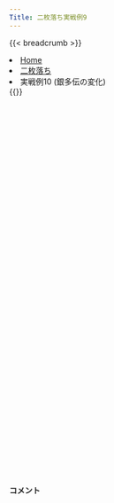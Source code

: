 ```yaml
---
Title: 二枚落ち実戦例9
---
```

{{< breadcrumb >}}
  <li class="breadcrumb-item"><a href="/shogi-beginners/">Home</a></li>
  <li class="breadcrumb-item"><a href="/shogi-beginners/2mai/">二枚落ち</a></li>
  <li class="breadcrumb-item active" aria-current="page">実戦例10 (銀多伝の変化)</li>
{{</ breadcrumb >}}
<div class="row pt-3">
  <div class="col-lg-1"></div>
  <div class="col-sm" tabindex="-1">
    <script id="example-kif" type="text/plain">
手合割：二枚落ち
下手：下手
上手：上手
手数----指手---------消費時間--
*<ruby>銀多伝<rt>ぎんたでん</rt></ruby><ruby>定跡<rt>じょうせき</rt></ruby>の<ruby>勝<rt>か</rt></ruby>ち<ruby>方<rt>かた</rt></ruby>をおぼえましょう。
*<div class="text-center"><img class="img-fluid pt-3 w-50" src="/shogi-beginners/img/cat31.webp"></div>
   1 ６二銀(71)
   2 ７六歩(77)
   3 ５四歩(53)
   4 ４六歩(47)
   5 ５三銀(62)
   6 ４五歩(46)
   7 ３二金(41)
   8 ４八銀(39)
   9 ５二玉(51)
  10 ４七銀(48)
  11 ６四歩(63)
  12 ３六歩(37)
  13 ６三玉(52)
  14 ３五歩(36)
  15 ２二銀(31)
  16 ５六歩(57)
  17 ７四歩(73)
  18 ６八銀(79)
  19 ６二金(61)
  20 ５七銀(68)
  21 ７三金(62)
  22 ４六銀(57)
  23 ８四金(73)
  24 ５八飛(28)
  25 ７三桂(81)
  26 ４八玉(59)
  27 ８五金(84)
  28 ３八玉(48)
  29 ７六金(85)
*<ruby>７六<rt>ななろく</rt></ruby><ruby>歩<rt>ふ</rt></ruby>はタダで<ruby>取<rt>と</rt></ruby>らせて<ruby>駒<rt>こま</rt></ruby><ruby>組<rt>ぐ</rt></ruby>みを<ruby>急<rt>いそ</rt><ruby>ぐのが<ruby>一般的<rt>いっぱんてき</rt></ruby>な<ruby>指<rt>さ</rt></ruby>し<ruby>方<rt>かた</rt></ruby>です。
  30 ７八金(69)
  31 ８四歩(83)
  32 ４八金(49)
  33 ９四歩(93)
  34 ５五歩(56)
  35 同　歩(54)
  36 同　飛(58)
  37 ５四歩打
  38 ５六飛(55)
  39 ７五金(76)
  40 ５九飛(56)
  41 ７六金(75)
*<ruby>上手<rt>うわて</rt></ruby>が<ruby>手<rt>て</rt></ruby>を<ruby>変<rt>か</rt></ruby>えてきた<ruby>場合<rt>ばあい</rt></ruby>の<ruby>指<rt>さ</rt></ruby>し<ruby>方<rt>かた</rt></ruby>を<ruby>考<rt>かんが</rt></ruby>えてみましょう。
  42 ６六歩(67)
*☗<ruby>５六<rt>ごーろく</rt></ruby><ruby>飛<rt>ひ</rt></ruby>では<ruby>千日手<rt>せんにちて</rt></ruby>になる<ruby>可能性<rt>かのうせい</rt></ruby>があります。☗<ruby>６六<rt>ろくろく</rt></ruby><ruby>歩<rt>ふ</rt></ruby>がおすすめです。
  43 ４二金(32)
  44 ６五歩(66)
*この<ruby>手<rt>て</rt></ruby>は<ruby>浮<rt>う</rt></ruby>かびにくいかも<ruby>知<rt>し</rt></ruby>れませんが、☖<ruby>同歩<rt>どうふ</rt></ruby>とさせることで<ruby>攻<rt>せ</rt></ruby>め<ruby>筋<rt>すじ</rt></ruby>が<ruby>生<rt>しょう</rt></ruby>じます。
  45 同　歩(64)
*<ruby>問題<rt>もんだい</rt></ruby>: <ruby>次<rt>つぎ</rt></ruby>の<ruby>手<rt>て</rt></ruby>を<ruby>考<rt>かんが</rt></ruby>えてみましょう。
*<div><img class="img-fluid" src="/shogi-beginners/img/cat2.webp"></div>
  46 ５五歩打
*<ruby>歩<rt>ふ</rt></ruby>を手に入れ、６<ruby>筋<rt>すじ</rt></ruby>の<ruby>歩<rt>ふ</rt></ruby>を<ruby>突<rt>つ</rt></ruby>き<ruby>捨<rt>す</rt></ruby>てただけでこの<ruby>攻<rt>せ</rt></ruby>めが<ruby>成立<rt>せいりつ</rt></ruby>します。
  47 同　歩(54)
  48 同　銀(46)
  49 ６六歩(65)
*☖<ruby>５四<rt>ごーよん</rt></ruby><ruby>歩<rt>ふ</rt></ruby>は☗<ruby>６四<rt>ろくよん</rt></ruby><ruby>歩<rt>ふ</rt></ruby>で<ruby>下手<rt>したて</rt></ruby>の<ruby>攻<rt>せ</rt></ruby>めが<ruby>炸裂<rt>さくれつ</rt></ruby>します。
  50 ５四歩打
  51 ６二銀(53)
*<ruby>問題<rt>もんだい</rt></ruby>: <ruby>次<rt>つぎ</rt></ruby>の<ruby>手<rt>て</rt></ruby>を<ruby>考<rt>かんが</rt></ruby>えてみましょう。
*<div><img class="img-fluid" src="/shogi-beginners/img/cat2.webp"></div>
  52 ６六銀(55)
*<ruby>拠点<rt>きょてん</rt></ruby>だけ<ruby>作<rt>つく</rt></ruby>って<ruby>穏<rt>おだ</rt></ruby>やかに<ruby>指<rt>さ</rt></ruby>していくのがいいです。
  53 ３一銀(22)
  54 ９六歩(97)
  55 ６六金(76)
  56 同　角(88)
  57 ６四歩打
  58 ７七桂(89)
  59 ５八歩打
  60 ６九飛(59)
  61 ５二玉(63)
  62 ３四歩(35)
  63 １四歩(13)
  64 ７二金打
  65 ６三銀打
  66 ６二金(72)
  67 同　玉(52)
  68 ５三銀打
  69 ７二玉(62)
  70 ８四角(66)
  71 ８三歩打
  72 ５七角(84)
*いろいろな<ruby>指<rt>さ</rt></ruby>し<ruby>方<rt>かた</rt></ruby>がありますが、<ruby>拠点<rt>きょてん</rt></ruby>をいかしながらゆっくり<ruby>指<rt>さ</rt></ruby>していきましょう。
  73 ４四歩(43)
  74 同　銀成(53)
  75 ６二金打
  76 ３三歩成(34)
  77 同　桂(21)
  78 ３五角(57)
  79 ５二銀(63)
  80 ３四歩打
  81 ３二銀(31)
  82 ３三歩成(34)
  83 同　銀(32)
  84 同　成銀(44)
  85 同　金(42)
  86 ７六桂打
  87 ６五歩(64)
  88 同　桂(77)
  89 同　桂(73)
  90 同　飛(69)
  91 ６三桂打
  92 ６四桂打
  93 ７三玉(72)
  94 ６二角成(35)
  95 同　玉(73)
*<ruby>問題<rt>もんだい</rt></ruby>: <ruby>次<rt>つぎ</rt></ruby>の<ruby>手<rt>て</rt></ruby>を<ruby>考<rt>かんが</rt></ruby>えてみましょう。
*<div><img class="img-fluid" src="/shogi-beginners/img/cat2.webp"></div>
  96 ７三銀打
*<ruby>決<rt>き</rt></ruby>め<ruby>手<rt>て</rt></ruby>です。
  97 ５一玉(62)
  98 ５三歩成(54)
  99 ３七歩打
 100 同　桂(29)
 101 ４九角打
 102 同　金(48)
 103 ２九銀打
 104 同　玉(38)
 105 ４三銀(52)
 106 同　と(53)
 107 １五歩(14)
 108 ５二金打
*<ruby>拠点<rt>きょてん</rt></ruby>を<ruby>作<rt>つく</rt></ruby>ってからはあまり<ruby>解説<rt>かいせつ</rt></ruby>のポイントがありませんでした。６<ruby>筋<rt>すじ</rt></ruby>の<ruby>突<rt>つ</rt></ruby>き<ruby>捨<rt>す</rt></ruby>てをぜひ<ruby>覚<rt>おぼ</rt></ruby>えてください。
 109 投了
*<a href="/shogi-beginners/2mai/example11/">
*<ruby>次<rt>つぎ</rt></ruby>の<ruby>棋譜<rt>きふ</rt></ruby>を<ruby>見<rt>み</rt></ruby>よう！
*<div class="text-center"><img class="img-fluid pt-3 w-50" src="/shogi-beginners/img/cat1.webp"></div></a>
まで108手で下手の勝ち
    </script>
    <svg id="example" xmlns="http://www.w3.org/2000/svg" viewBox="0,0,400,540"></svg>
  </div>
  <div class="col-sm">
    <h4 class="pt-3">コメント</h4>
    <div id="comment"></div>
  </div>
  <div class="col-lg-1"></div>
</div>
